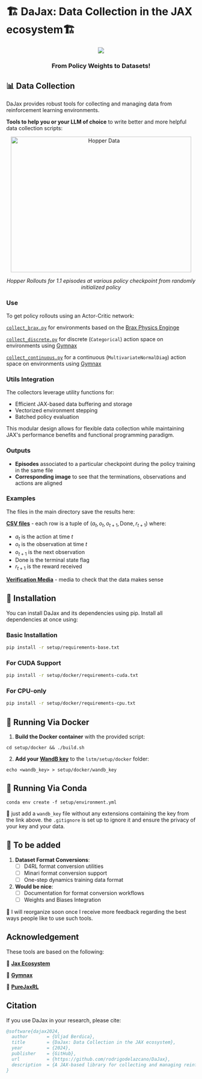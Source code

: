 # 🏗️ DaJax: Data Collection in the JAX ecosystem🏗️
 
<p align="center">
    <img src="https://img.shields.io/badge/license-Apache2.0-blue.svg" /></a>
</p>

<h3 align="center">
    <strong>From Policy Weights to Datasets!</strong>
</h3>

## 📊 Data Collection

DaJax provides robust tools for collecting and managing data from reinforcement learning environments.

 **Tools to help you or your LLM of choice** to write better and more helpful data collection scripts:

<p align="center">
  <img src="animation.gif" alt="Hopper Data" width="480" height="360">
</p>
<p align="center">
  <em>Hopper Rollouts for 1.1 episodes at various policy checkpoint from randomly initialized policy</em>
</p>

### Use

To get policy rollouts using an Actor-Critic network:

[`collect_brax.py`](collect_brax.py) for environments based on the [Brax Physics Enginge](https://github.com/google/brax/tree/main)

[`collect_discrete.py`](collect_discrete.py) for discrete (```Categorical```) action space on environments using [Gymnax](https://github.com/RobertTLange/gymnax/tree/main)

[`collect_continuous.py`](collect_continuous.py) for a continuous (```MultivariateNormalDiag```) action space on environments using [Gymnax](https://github.com/RobertTLange/gymnax/tree/main)





### Utils Integration
The collectors leverage utility functions for:
- Efficient JAX-based data buffering and storage
- Vectorized environment stepping
- Batched policy evaluation


This modular design allows for flexible data collection while maintaining JAX's performance benefits and functional programming paradigm.

### Outputs

- **Episodes** associated to a particular checkpoint during the policy training in the same file
- **Corresponding image** to see that the terminations, observations and actions are aligned

### Examples

The files in the main directory save the results here:

[**CSV files**](data/expert_data/) - each row is a tuple of  $(a_t, o_t, o_{t+1}, \text{Done}, r_{t+1})$ where:
- $a_t$ is the action at time $t$
- $o_t$ is the observation at time $t$
- $o_{t+1}$ is the next observation
- $\text{Done}$ is the terminal state flag
- $r_{t+1}$ is the reward received
 

[**Verification Media**](data/media/) - media to check that the data makes sense



## 🔩 Installation

You can install DaJax and its dependencies using pip. Install all dependencies at once using:

### Basic Installation
```bash
pip install -r setup/requirements-base.txt
```

### For CUDA Support
```bash
pip install -r setup/docker/requirements-cuda.txt
```

### For CPU-only
```bash
pip install -r setup/docker/requirements-cpu.txt
```

## 🐳 Running Via Docker

1. **Build the Docker container** with the provided script:
```
cd setup/docker && ./build.sh
```
2. **Add your [WandB key](https://wandb.ai/authorize)** to the `lstm/setup/docker` folder:

```
echo <wandb_key> > setup/docker/wandb_key
```
## 🐍 Running Via Conda

```
conda env create -f setup/environment.yml
```



👼 just add a `wandb_key` file without any extensions containing the key from the link above. the `.gitignore` is set up to ignore it and ensure the privacy of your key and your data. 

## 📝 To be added

1. **Dataset Format Conversions**:
   - [ ] D4RL format conversion utilities
   - [ ] Minari format conversion support
   - [ ] One-step dynamics training data format

2. **Would be nice**:
   - [ ] Documentation for format conversion workflows
   - [ ] Weights and Biases Integration

 😬 I will reorganize soon once I receive more feedback regarding the best ways people like to use such tools. 

##  Acknowledgement

These tools are based on the following:

🚀 **[Jax Ecosystem](https://github.com/jax-ml/jax_)** 

💪 **[Gymnax](https://github.com/RobertTLange/gymnax)** 

🌟 **[PureJaxRL](https://github.com/luchris429/purejaxrl/tree/main)** 

## Citation

If you use DaJax in your research, please cite:

```bibtex
@software{dajax2024,
  author       = {Uljad Berdica},
  title        = {DaJax: Data Collection in the JAX ecosystem},
  year         = {2024},
  publisher    = {GitHub},
  url          = {https://github.com/rodrigodelazcano/DaJax},
  description  = {A JAX-based library for collecting and managing reinforcement learning datasets}
}
```
